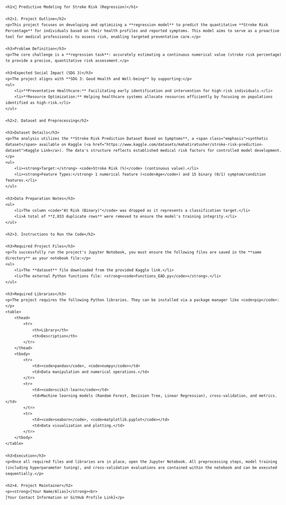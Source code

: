 <!DOCTYPE html>
<html lang="en">
<head>
    <meta charset="UTF-8">
    <meta name="viewport" content="width=device-width, initial-scale=1.0">
    <title>Stroke Risk Prediction Model Documentation</title>
    <style>
        body { font-family: Arial, sans-serif; line-height: 1.6; max-width: 900px; margin: 0 auto; padding: 20px; }
        h1 { border-bottom: 2px solid #333; padding-bottom: 10px; }
        h2 { color: #0056b3; border-bottom: 1px solid #ccc; padding-bottom: 5px; margin-top: 30px; }
        h3 { color: #333; margin-top: 20px; }
        table { border-collapse: collapse; width: 100%; margin: 15px 0; }
        th, td { border: 1px solid #ddd; padding: 8px; text-align: left; }
        th { background-color: #f2f2f2; }
        ul { list-style-type: disc; margin-left: 20px; }
        .emphasis { font-weight: bold; }
    </style>
</head>
<body>

    <h1>🧠 Predictive Modeling for Stroke Risk (Regression)</h1>

    <h2>1. Project Outline</h2>
    <p>This project focuses on developing and optimizing a **regression model** to predict the quantitative **Stroke Risk Percentage** for individuals based on their health profiles and reported symptoms. This model aims to serve as a proactive tool for medical professionals to assess risk, enabling targeted preventative care.</p>

    <h3>Problem Definition</h3>
    <p>The core challenge is a **regression task**: accurately estimating a continuous numerical value (stroke risk percentage) to provide a precise, quantitative risk assessment.</p>

    <h3>Expected Social Impact (SDG 3)</h3>
    <p>The project aligns with **SDG 3: Good Health and Well-being** by supporting:</p>
    <ul>
        <li>**Preventative Healthcare:** Facilitating early identification and intervention for high-risk individuals.</li>
        <li>**Resource Optimization:** Helping healthcare systems allocate resources efficiently by focusing on populations identified as high-risk.</li>
    </ul>

    <h2>2. Dataset and Preprocessing</h2>

    <h3>Dataset Details</h3>
    <p>The analysis utilizes the **Stroke Risk Prediction Dataset Based on Symptoms**, a <span class="emphasis">synthetic dataset</span> available on Kaggle (<a href="https://www.kaggle.com/datasets/mahatiratusher/stroke-risk-prediction-dataset">Kaggle Link</a>). The data's structure reflects established medical risk factors for controlled model development.</p>
    <ul>
        <li><strong>Target:</strong> <code>Stroke Risk (%)</code> (continuous value).</li>
        <li><strong>Feature Types:</strong> 1 numerical feature (<code>Age</code>) and 15 binary (0/1) symptom/condition features.</li>
    </ul>

    <h3>Data Preparation Notes</h3>
    <ul>
        <li>The column <code>"At Risk (Binary)"</code> was dropped as it represents a classification target.</li>
        <li>A total of **2,033 duplicate rows** were removed to ensure the model's training integrity.</li>
    </ul>

    <h2>3. Instructions to Run the Code</h2>

    <h3>Required Project Files</h3>
    <p>To successfully run the project's Jupyter Notebook, you must ensure the following files are saved in the **same directory** as your notebook file:</p>
    <ul>
        <li>The **dataset** file downloaded from the provided Kaggle link.</li>
        <li>The external Python functions file: <strong><code>Functions_EAD.py</code></strong>.</li>
    </ul>

    <h3>Required Libraries</h3>
    <p>The project requires the following Python libraries. They can be installed via a package manager like <code>pip</code>:</p>
    <table>
        <thead>
            <tr>
                <th>Library</th>
                <th>Description</th>
            </tr>
        </thead>
        <tbody>
            <tr>
                <td><code>pandas</code>, <code>numpy</code></td>
                <td>Data manipulation and numerical operations.</td>
            </tr>
            <tr>
                <td><code>scikit-learn</code></td>
                <td>Machine learning models (Random Forest, Decision Tree, Linear Regression), cross-validation, and metrics.</td>
            </tr>
            <tr>
                <td><code>seaborn</code>, <code>matplotlib.pyplot</code></td>
                <td>Data visualization and plotting.</td>
            </tr>
        </tbody>
    </table>

    <h3>Execution</h3>
    <p>Once all required files and libraries are in place, open the Jupyter Notebook. All preprocessing steps, model training (including hyperparameter tuning), and cross-validation evaluations are contained within the notebook and can be executed sequentially.</p>

    <h2>4. Project Maintainer</h2>
    <p><strong>[Your Name/Alias]</strong><br>
    [Your Contact Information or GitHub Profile Link]</p>

</body>
</html>